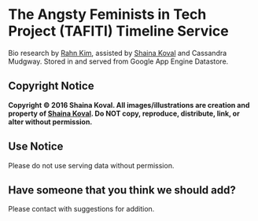 # The Angsty Feminists in Tech Project (TAFITI) Timeline Service

Bio research by [Rahn Kim](http://www.rahnkim.com), assisted by [Shaina Koval](http://www.shainakoval.com) and Cassandra Mudgway.
Stored in and served from Google App Engine Datastore.

## Copyright Notice

<strong>Copyright &copy; 2016 Shaina Koval. All images/illustrations are creation and property of [Shaina Koval](http://www.shainakoval.com). Do NOT copy, reproduce, distribute, link, or alter without permission.</strong>

## Use Notice

Please do not use serving data without permission.

## Have someone that you think we should add?

Please contact with suggestions for addition.
